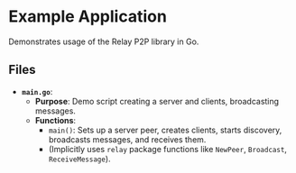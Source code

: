 # Example Application

Demonstrates usage of the Relay P2P library in Go.

## Files
- **`main.go`**:
  - **Purpose**: Demo script creating a server and clients, broadcasting messages.
  - **Functions**:
    - `main()`: Sets up a server peer, creates clients, starts discovery, broadcasts messages, and receives them.
    - (Implicitly uses `relay` package functions like `NewPeer`, `Broadcast`, `ReceiveMessage`).